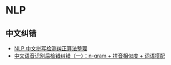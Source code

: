 # NLP
## 中文纠错
- [NLP 中文拼写检测纠正算法整理](https://houbb.github.io/2020/01/20/nlp-chinese-spelling-correct-02)
- [中文语音识别后检错纠错（一）：n-gram + 拼音相似度 + 词语搭配](https://zedom1.top/2018/07/22/18%20chineseErrorDectection_n_gram/)